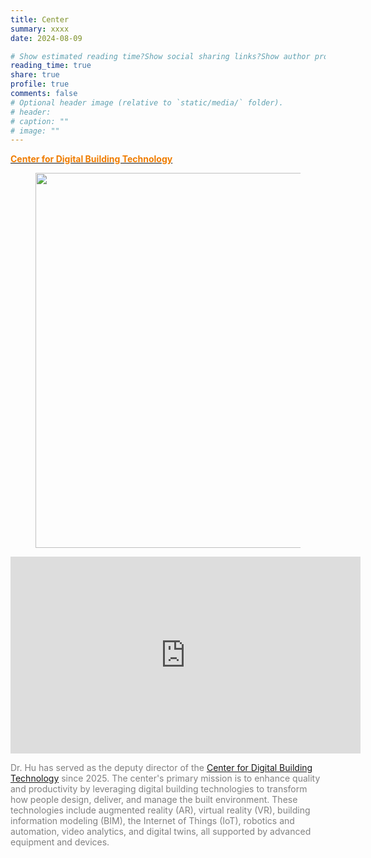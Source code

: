 ```yaml
---
title: Center
summary: xxxx
date: 2024-08-09

# Show estimated reading time?Show social sharing links?Show author profile?Show comments?
reading_time: true
share: true  
profile: true
comments: false
# Optional header image (relative to `static/media/` folder).
# header:  
# caption: ""  
# image: "" 
---
```


[<span style="color:#EF7C00">**Center for Digital Building Technology**</span>](https://cde.nus.edu.sg/dbe/centre-for-digital-building-technology/)

<figure style="text-align: center;">
  <img src="https://maomaohu.net/img/center_for_digital_building_tech.jpg", width="600">
</figure>

<div style="text-align: center;">
  <iframe width="560" height="315" src="https://www.youtube.com/embed/gY_YT0Vc8EA?si=YctpIQsh5_LxP-xr" 
    title="Centre for Digital Building Technology" frameborder="0" 
    allow="accelerometer; autoplay; clipboard-write; encrypted-media; gyroscope; picture-in-picture; web-share" 
    referrerpolicy="strict-origin-when-cross-origin" allowfullscreen>
  </iframe>
</div>


<span style="color:#808080">Dr. Hu has served as the deputy director of the <span style="color:#EF7C00">[Center for Digital Building Technology](https://cde.nus.edu.sg/dbe/centre-for-digital-building-technology/)</span> since 2025. The center's primary mission is to enhance quality and productivity by leveraging digital building technologies to transform how people design, deliver, and manage the built environment. These technologies include augmented reality (AR), virtual reality (VR), building information modeling (BIM), the Internet of Things (IoT), robotics and automation, video analytics, and digital twins, all supported by advanced equipment and devices.</span>




